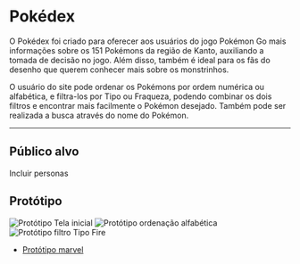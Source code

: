 # Pokédex

O Pokédex foi criado para oferecer aos usuários do jogo Pokémon Go mais informações sobre os 151 Pokémons da região de Kanto, auxiliando a tomada de decisão no jogo. Além disso, também é ideal para os fãs do desenho que querem conhecer mais sobre os monstrinhos.

O usuário do site pode ordenar os Pokémons por ordem numérica ou alfabética, e filtra-los por Tipo ou Fraqueza, podendo combinar os dois filtros e encontrar mais facilmente o Pokémon desejado. Também pode ser realizada a busca através do nome do Pokémon. 

***

## Público alvo

Incluir personas

## Protótipo
<img src="../src/img/TelasPokemon/Prototipo-01.jpg" alt="Protótipo Tela inicial">

<img src="../src/img/TelasPokemon/Prototipo-04.jpg" alt="Protótipo ordenação alfabética">

<img src="../src/img/TelasPokemon/Prototipo-08.jpg" alt="Protótipo filtro Tipo Fire">






* [Protótipo marvel](src/data/pokemon/pokemon.json)
  